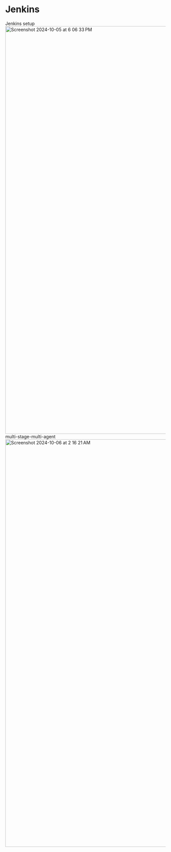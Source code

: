# Jenkins
Jenkins setup 
<img width="1280" alt="Screenshot 2024-10-05 at 6 06 33 PM" src="https://github.com/user-attachments/assets/8a1f45be-21f7-41c1-96ab-e4ef73d9640f">
multi-stage-multi-agent
<img width="1280" alt="Screenshot 2024-10-06 at 2 16 21 AM" src="https://github.com/user-attachments/assets/90484206-84f0-4d2a-88d1-689257c0be75">

